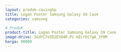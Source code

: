 ```yaml
---
layout: produk-casinghp
title: Logan Poster Samsung Galaxy S9 Case
categories: samsung

# Produk
product-title: Logan Poster Samsung Galaxy S9 Case
image-drive: 1GdYC7o5E2EtD4R-Pz-kEcrEC7gA_3fOM
harga: 90000
---
```

